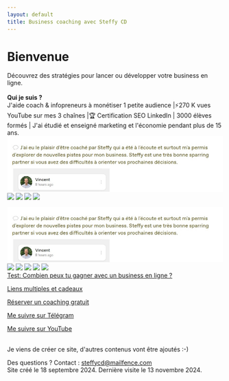 ```yaml
---
layout: default
title: Business coaching avec Steffy CD
---
```

# Bienvenue

Découvrez des stratégies pour lancer ou développer votre business en ligne. <br><br>
<b>Qui je suis ?</b><br> J'aide coach & infopreneurs à monétiser 1 petite audience |⚡️270 K vues YouTube sur mes 3 chaînes |🏆 Certification SEO LinkedIn | 3000 élèves formés | J'ai étudié et enseigné marketing et l'économie pendant plus de 15 ans.<br>
<img src="Vincent-Steffy-CD-avis-business-coach-business.jpg">
<img src="../Vincent-Steffy-CD-avis-business-coach-business.jpg">
<img src="../../Vincent-Steffy-CD-avis-business-coach-business.jpg">
<img src="business-en-ligne/Vincent-Steffy-CD-avis-business-coach-business.jpg">
<img src="../business-en-ligne/Vincent-Steffy-CD-avis-business-coach-business.jpg">

<img src="Vincent Steffy CD avis business coach business choaching.jpg">
<img src="business-en-ligne/Vincent Steffy CD avis business coach business choaching.jpg">
<img src="../Vincent Steffy CD avis business coach business choaching.jpg">
<img src="../../Vincent Steffy CD avis business coach business choaching.jpg">
<img src="../business-en-ligne/Vincent Steffy CD avis business coach business choaching.jpg">
<img src="../../business-en-ligne/Vincent Steffy CD avis business coach business choaching.jpg">

<br>
<a href="http://forms.gle/PPhe2kUfzohxfQpp6">Test: Combien peux tu gagner avec un business en ligne ?</a>

<a href="http://mtr.bio/funeducationacademycom">Liens multiples et cadeaux</a> 

<a href="http://calendly.com/coaching-infopreneurs/decouverte?month=2024-01">Réserver un coaching gratuit</a>

<a href="http://docs.google.com/forms/d/e/1FAIpQLScPa8v7p1iMQupOlwNSdW9t6fD9wP1TFKS-C1ak424ckBKupw/viewform?usp=sf_link">Me suivre sur Télégram</a>

<a href="http://youtube.com/@SteffyCDbusinesscoaching/?sub_confirmation=1">Me suivre sur YouTube</a>


<br>Je viens de créer ce site, d'autres contenus vont être ajoutés :-)<br>

Des questions ? Contact : steffycd@mailfence.com <br>
Site créé le 18 septembre 2024. Dernière visite le 13 novembre 2024.
